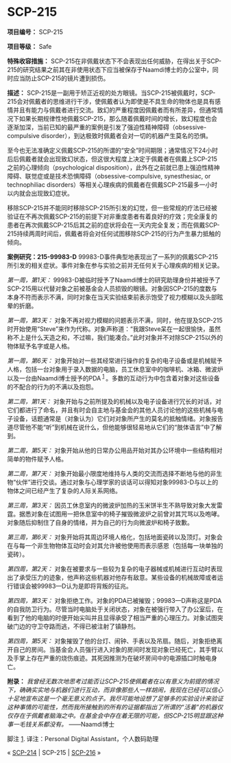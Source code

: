 # SCP-215
                        


**项目编号：** SCP-215

**项目等级：** Safe

**特殊收容措施：** SCP-215在非佩戴状态下不会表现出任何威胁，在得出关于SCP-215的研究结果之前其在非使用状态下应当被保存于Naamdi博士的办公室中，同时应当防止SCP-215的镜片遭到损伤。

**描述：** SCP-215是一副用于矫正近视的处方眼镜。当SCP-215被佩戴时，SCP-215会对佩戴者的思维进行干涉，使佩戴者认为即使是不具生命的物体也是具有感情并且有能力与佩戴者进行交流。致幻的严重程度因佩戴者而有所差异，但通常情况下如果长期规律性地佩戴SCP-215，那么随着佩戴时间的增长，致幻程度也会逐渐加深，当前已知的最严重的案例是引发了强迫性精神障碍（obsessive-compulsive disorder），到达极致时佩戴者会对一切的机器产生莫名的恐惧。

至今也无法准确定义佩戴SCP-215的所谓的“安全”时间期限；通常情况下24小时后后佩戴者就会出现致幻状态，但这很大程度上决定于佩戴者在佩戴上SCP-215之前的心理倾向（psychological disposition），此外在之前就已患上强迫性精神障碍、联觉症或是技术恐惧障碍（obsessive-compulsive, synesthesiac, or technophiliac disorders）等相关心理疾病的佩戴者在佩戴SCP-215最多一小时以内就会出现致幻症状。

移除SCP-215并不能同时移除SCP-215所引发的幻觉，但一些常规的疗法已经被验证在不再次佩戴SCP-215的前提下对非重度患者有着良好的疗效；完全康复的患者在再次佩戴SCP-215后其之前的症状将会在一天内完全复发；而在佩戴SCP-215持续两周时间后，佩戴者将会对任何试图移除SCP-215的行为产生暴力抵触的倾向。

**案例研究：215-99983-D** 
99983-D事件典型地表现出了一系列的佩戴SCP-215所引发的相关症状。事件对象在参与实验之前并无任何关于心理疾病的相关记录。

*第一周，第1天：* 99983-D被临时授予了Naamdi博士的研究助理身份并被授予了SCP-215用以代替对象之前被基金会人员损毁的眼镜。对象因SCP-215的度数与本身不符而表示不满，同时对象在当天实验结束前表示饱受了视力模糊以及头部眩晕的折磨。

*第一周，第3天：* 对象不再对视力模糊的问题表示不满，同时，他在提及SCP-215时开始使用“Steve”来作为代称。对象声称道：“我跟Steve呆在一起很愉快，虽然称不上是什么天造之和，不过嘛，我们能凑合。”此时对象并不对除SCP-215以外的物体赋予名字或是人格。

*第一周，第6天：* 对象开始对一些其经常进行操作的复杂的电子设备或是机械赋予人格，包括一台对象用于录入数据的电脑，员工休息室中的咖啡机、冰箱、微波炉以及一台由Naamdi博士授予的PDA<sup class='footnoteref'>
 <a shape='rect' class='footnoteref' id='footnoteref-1' href='javascript:;' onclick='WIKIDOT.page.utils.scrollToReference(&apos;footnote-1&apos;)'>1</a>
</sup>。多数的互动行为中包含着对象对这些设备的不配合的行为的不满以及抱怨。

*第二周，第1天：* 对象开始与之前所提及的机械以及电子设备进行冗长的对话，对它们都进行了命名，并且有时会自主地与基金会的其他人员讨论他的这些机械与电子设备，话题通常是（对象认为）它们对对象所产生的莫名的抵触情绪。对象报告道尽管他不能“听”到机械在说什么，但他能够很轻易地从它们的“肢体语言”中了解到。

*第二周，第5天：* 对象开始从他的日常办公用品开始对其办公环境中一些结构相对简单的物件赋予人格。

*第二周，第7天：* 对象开始最小限度地维持与人类的交流而选择不断地与他的非生物“伙伴”进行交谈。通过对象与心理学家的谈话可以得知对象99983-D与以上的物体之间已经产生了复杂的人际关系网络。

*第三周，第3天：* 因员工休息室内的微波炉加热的玉米饼半生不熟导致对象大发雷霆。据悉对象在试图用一把休息室中的椅子摧毁微波炉之前曾对其咒骂以及咆哮。对象随后抑制住了自身的情绪，并为自己的行为向微波炉和椅子致歉。

*第三周，第6天：* 对象开始将其周边环境人格化，包括地面瓷砖以及顶灯。对象会在与每一个非生物物体互动时会对其允许被他使用而表示感恩（包括每一块单独的瓷砖）。

*第四周，第2天：* 对象在被要求与一些较为复杂的电子器械或机械进行互动时表现出了承受压力的迹象，他声称这些机器对他存有敌意。某些设备的机械故障或者运行错误会被99983—D认为是即将背叛的征兆。

*第四周，第3天：* 对象拒绝工作。对象的PDA已被摧毁；99983—D声称这是PDA的自我防卫行为。尽管当时电脑处于关闭状态，对象在被强行带入了办公室后，在看到了他的电脑的时便开始尖叫并且显得承受了相当严重的心理压力。对象试图突破门边的守卫夺路而逃，不得已被注射了镇静剂。

*第四周，第5天：* 对象摧毁了他的台灯、闹钟、手表以及吊扇。随后，对象拒绝离开自己的房间。当基金会人员强行进入对象的房间时发现对象已经死亡，其手臂以及手掌上存在严重的烧伤痕迹。其死因推测为在破坏房间中的电源插口时触电身亡。

**附录：** *我曾经无数次地思考过能否让SCP-215使佩戴者在以有意义为前提的情况下，确确实实地与机器们进行互动，而非像那些人一样胡闹，我现在已经可以信心十足地宣布这是一个毫无意义的点子。我尽可能地设想了足够多的实验设计来验证这种事情的可能性，然而我所接触到的所有的证据都指出了所谓的“活着”的机器仅仅存在于佩戴者脑海之中。在基金会中存在着无限的可能，但SCP-215明显跟这种事一毛钱关系都没有。* ——Naamdi博士


脚注
<a shape='rect' href='javascript:;' onclick='WIKIDOT.page.utils.scrollToReference(&apos;footnoteref-1&apos;)'>1</a>. 译注：Personal Digital Assistant，个人数码助理



« [SCP-214](/scp-214) | SCP-215 | [SCP-216](/scp-216) »





                    